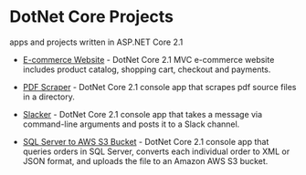 # DotNet Core Projects
apps and projects written in ASP.NET Core 2.1

- [E-commerce Website](/e-commerce) - DotNet Core 2.1 MVC e-commerce website includes product catalog, shopping cart, checkout and payments.

- [PDF Scraper](/pdf-scraper) - DotNet Core 2.1 console app that scrapes pdf source files in a directory.

- [Slacker](/slacker) - DotNet Core 2.1 console app that takes a message via command-line arguments and posts it to a Slack channel.

- [SQL Server to AWS S3 Bucket](/sql2s3) - DotNet Core 2.1 console app that queries orders in SQL Server, converts each individual order to XML or JSON format, and uploads the file to an Amazon AWS S3 bucket.

